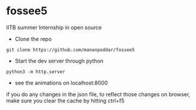 # fossee5
IITB summer Internship in open source 



- Clone the repo
``` 
git clone https://github.com/mananpoddar/fossee5

```
- Start  the dev server through python
```
python3 -m http.server
```

- see the animations on localhost:8000


if you do any changes in the json file, to reflect those changes on browser,<br>make sure you clear the cache by hitting ctrl+f5

